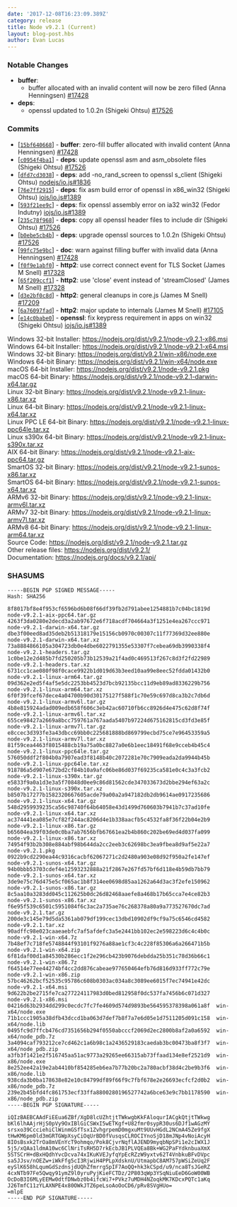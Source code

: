 ```yaml
---
date: '2017-12-08T16:23:09.389Z'
category: release
title: Node v9.2.1 (Current)
layout: blog-post.hbs
author: Evan Lucas
---
```


### Notable Changes

- **buffer**:
  - buffer allocated with an invalid content will now be zero filled (Anna Henningsen) [#17428](https://github.com/nodejs/node/pull/17428)
- **deps**:
  - openssl updated to 1.0.2n (Shigeki Ohtsu) [#17526](https://github.com/nodejs/node/pull/17526)

### Commits

- [[`15bf640668`](https://github.com/nodejs/node/commit/15bf640668)] - **buffer**: zero-fill buffer allocated with invalid content (Anna Henningsen) [#17428](https://github.com/nodejs/node/pull/17428)
- [[`c0954f4ba1`](https://github.com/nodejs/node/commit/c0954f4ba1)] - **deps**: update openssl asm and asm_obsolete files (Shigeki Ohtsu) [#17526](https://github.com/nodejs/node/pull/17526)
- [[`dfd7cd3038`](https://github.com/nodejs/node/commit/dfd7cd3038)] - **deps**: add -no_rand_screen to openssl s_client (Shigeki Ohtsu) [nodejs/io.js#1836](https://github.com/nodejs/io.js/pull/1836)
- [[`76e7ff2915`](https://github.com/nodejs/node/commit/76e7ff2915)] - **deps**: fix asm build error of openssl in x86_win32 (Shigeki Ohtsu) [iojs/io.js#1389](https://github.com/iojs/io.js/pull/1389)
- [[`593f21ee9c`](https://github.com/nodejs/node/commit/593f21ee9c)] - **deps**: fix openssl assembly error on ia32 win32 (Fedor Indutny) [iojs/io.js#1389](https://github.com/iojs/io.js/pull/1389)
- [[`235c78f968`](https://github.com/nodejs/node/commit/235c78f968)] - **deps**: copy all openssl header files to include dir (Shigeki Ohtsu) [#17526](https://github.com/nodejs/node/pull/17526)
- [[`b0ebe5cb4b`](https://github.com/nodejs/node/commit/b0ebe5cb4b)] - **deps**: upgrade openssl sources to 1.0.2n (Shigeki Ohtsu) [#17526](https://github.com/nodejs/node/pull/17526)
- [[`99fc75e9bc`](https://github.com/nodejs/node/commit/99fc75e9bc)] - **doc**: warn against filling buffer with invalid data (Anna Henningsen) [#17428](https://github.com/nodejs/node/pull/17428)
- [[`f0f9e1abf0`](https://github.com/nodejs/node/commit/f0f9e1abf0)] - **http2**: use correct connect event for TLS Socket (James M Snell) [#17328](https://github.com/nodejs/node/pull/17328)
- [[`65f209ccf1`](https://github.com/nodejs/node/commit/65f209ccf1)] - **http2**: use 'close' event instead of 'streamClosed' (James M Snell) [#17328](https://github.com/nodejs/node/pull/17328)
- [[`d3e2bf0c8d`](https://github.com/nodejs/node/commit/d3e2bf0c8d)] - **http2**: general cleanups in core.js (James M Snell) [#17209](https://github.com/nodejs/node/pull/17209)
- [[`6a76097fad`](https://github.com/nodejs/node/commit/6a76097fad)] - **http2**: major update to internals (James M Snell) [#17105](https://github.com/nodejs/node/pull/17105)
- [[`e14c0babe0`](https://github.com/nodejs/node/commit/e14c0babe0)] - **openssl**: fix keypress requirement in apps on win32 (Shigeki Ohtsu) [iojs/io.js#1389](https://github.com/iojs/io.js/pull/1389)

Windows 32-bit Installer: https://nodejs.org/dist/v9.2.1/node-v9.2.1-x86.msi \
Windows 64-bit Installer: https://nodejs.org/dist/v9.2.1/node-v9.2.1-x64.msi \
Windows 32-bit Binary: https://nodejs.org/dist/v9.2.1/win-x86/node.exe \
Windows 64-bit Binary: https://nodejs.org/dist/v9.2.1/win-x64/node.exe \
macOS 64-bit Installer: https://nodejs.org/dist/v9.2.1/node-v9.2.1.pkg \
macOS 64-bit Binary: https://nodejs.org/dist/v9.2.1/node-v9.2.1-darwin-x64.tar.gz \
Linux 32-bit Binary: https://nodejs.org/dist/v9.2.1/node-v9.2.1-linux-x86.tar.xz \
Linux 64-bit Binary: https://nodejs.org/dist/v9.2.1/node-v9.2.1-linux-x64.tar.xz \
Linux PPC LE 64-bit Binary: https://nodejs.org/dist/v9.2.1/node-v9.2.1-linux-ppc64le.tar.xz \
Linux s390x 64-bit Binary: https://nodejs.org/dist/v9.2.1/node-v9.2.1-linux-s390x.tar.xz \
AIX 64-bit Binary: https://nodejs.org/dist/v9.2.1/node-v9.2.1-aix-ppc64.tar.gz \
SmartOS 32-bit Binary: https://nodejs.org/dist/v9.2.1/node-v9.2.1-sunos-x86.tar.xz \
SmartOS 64-bit Binary: https://nodejs.org/dist/v9.2.1/node-v9.2.1-sunos-x64.tar.xz \
ARMv6 32-bit Binary: https://nodejs.org/dist/v9.2.1/node-v9.2.1-linux-armv6l.tar.xz \
ARMv7 32-bit Binary: https://nodejs.org/dist/v9.2.1/node-v9.2.1-linux-armv7l.tar.xz \
ARMv8 64-bit Binary: https://nodejs.org/dist/v9.2.1/node-v9.2.1-linux-arm64.tar.xz \
Source Code: https://nodejs.org/dist/v9.2.1/node-v9.2.1.tar.gz \
Other release files: https://nodejs.org/dist/v9.2.1/ \
Documentation: https://nodejs.org/docs/v9.2.1/api/

### SHASUMS

```
-----BEGIN PGP SIGNED MESSAGE-----
Hash: SHA256

8f8017bf8e4f953cf6596bd6b08f66df39fb2d791abee1254881b7c04bc1819d  node-v9.2.1-aix-ppc64.tar.gz
4263f3da0280e2decd3a2ab97672e6f718acdf704664a3f1251e4ea267ccc971  node-v9.2.1-darwin-x64.tar.gz
dbe3f00eed8ad35deb2b51318179e15156cb0970c00307c11f77369d32ee880e  node-v9.2.1-darwin-x64.tar.xz
73a8884866105a304723db0e4dbe6022791355e53307f7cebea69db3990338f4  node-v9.2.1-headers.tar.gz
1c0be12e2d485b7fd250205b73b12539a21f4ad0c469513f267c8d3f2fd22989  node-v9.2.1-headers.tar.xz
6731cc1cae080f98f0cace9922b1d019d63b3eed10aa99e8eec52fdda01432b0  node-v9.2.1-linux-arm64.tar.gz
09d362e2ed5f4af5e5dc2253bb4523d7bcb92135bcc11d9eb89ad8336229b756  node-v9.2.1-linux-arm64.tar.xz
6f0f39fcef67dece4a04700b90d30175127f588f1c70e59c697d8ca3b2c7db6d  node-v9.2.1-linux-armv6l.tar.gz
4b8e815924adad009edb658f606c3eb42ac60710fb6cc8926d4e475c62d8f74f  node-v9.2.1-linux-armv6l.tar.xz
655ce98427a2669a8bcc759761a767aada5407b97224d675162815cd3fd3e85f  node-v9.2.1-linux-armv7l.tar.gz
e8ccec3d393fe3a43dbcc69bb0c225681888bd869799ecbd75ce7e96453359a5  node-v9.2.1-linux-armv7l.tar.xz
81f59cea4463f8015488cb19a75a0bc8827a0e6b1eec18491f68e9cceb4b45c4  node-v9.2.1-linux-ppc64le.tar.gz
576050ddf2f804b0a7907ead3f8148b40c2072281e70c7909eada2da9944b45b  node-v9.2.1-linux-ppc64le.tar.xz
918786a5d907e672bd2cf84b10a9afc06be86d037f69235ca581e0c4c3a3fcb2  node-v9.2.1-linux-s390x.tar.gz
e5833f9a0a1d3e3a5f70848d0ee9c86d81562cde347033673d2bbe294ef63a2c  node-v9.2.1-linux-s390x.tar.xz
b8507b17277b1582320667605acde79a00a2a947182db2db9614ae0917235686  node-v9.2.1-linux-x64.tar.gz
548d2959939235ca56c98740f64b64058e43d1499d760603b7941b7c37ad10fe  node-v9.2.1-linux-x64.tar.xz
ac374441ea085e7cf82f244ac8206d4e1b338aacfb5c4532fa8f36f22b04e2b9  node-v9.2.1-linux-x86.tar.gz
b65604ea39f03de0c0ba7ab7656bfb67661ea2b4b860c202be69ed4d037fa099  node-v9.2.1-linux-x86.tar.xz
74954f93b2b308e884abf98b644da2cc2eeb3c62698bc3ea9fbea8d9af5e22a7  node-v9.2.1.pkg
0922b9cd2290ea44c9316cacbf62067271c2d2480a903e08d92f950a2fe147ef  node-v9.2.1-sunos-x64.tar.gz
94b0bbb53703cdef4e12593232888a21f2867e267fd57bf6d118e4b59db7bb79  node-v9.2.1-sunos-x64.tar.xz
3de9e75c76d475e5cf065ac1b8f314ee0698d85aa1262a64d3ac3f2efe150962  node-v9.2.1-sunos-x86.tar.gz
8c5aa10a3283dd045c112625b0dc26d82468aaefe8a468b17b65cca7e4ce82b3  node-v9.2.1-sunos-x86.tar.xz
f6e95f539c6501c5951084f6c3ac2a735ae76c268378a80a9a773527670dc7ad  node-v9.2.1.tar.gz
200de3c145e79d5da5361ab079df199cec13dbd10902df9cf9a75c6546cd4582  node-v9.2.1.tar.xz
90adffc98e023caaeaebfc7af5afdefc3a5e2441bb102ec2e598223d6c4c4b0c  node-v9.2.1-win-x64.7z
7b48ef7c718fe5748844f93101f9276a88ae1cf3c4c228f85306a6a266471b5b  node-v9.2.1-win-x64.zip
6f81daf00d1a84530b286ecc1f2e296cb423b9076debdda25b351c78d36b66c1  node-v9.2.1-win-x86.7z
f64514e77ee44274bf4cc2dd876cabeae977650464efb76d816d933ff772c79e  node-v9.2.1-win-x86.zip
57bc46262bcf52535c95786c608b0303ac034a8c3089ee6015f7ec74941e42dc  node-v9.2.1-x64.msi
9d622b2be2715fe7ca277224117983d0bed812958f0dc537fa7456b6c071d327  node-v9.2.1-x86.msi
04216d63b2934dd299c0ecdc7fc7fe4609d574d9893be564595378398a061a8f  win-x64/node.exe
71b1ccc1905a38dfb43dccd1ba063d7def7b8f7a7e6d05e1d7511205d091c158  win-x64/node.lib
0495fc9d7ffcb476cd7351656b294f0550abcccf2069d2ec2800b8af2a0a6592  win-x64/node_pdb.7z
3a4094caf793212ce7cd462c1a6b98c1a2436529183caedab3bc00473ba8f3f7  win-x64/node_pdb.zip
a3fb3f1421e2f516745aa51ac9773a29265ee66315ab73ffaad134e8ef2521d9  win-x86/node.exe
8e252ee42a19e2ab4410bf854285eb6ea7b77b20bc2a780acbf38d4c2be9b3f6  win-x86/node.lib
938cda3b0ba178638e82e10c84799df89f66f9c7fbf678e2e26693ecfcf2d0b2  win-x86/node_pdb.7z
239e2b45bfd4fc861753ecf33ffa8800280196527742a6bce63e9c7bb1178590  win-x86/node_pdb.zip
-----BEGIN PGP SIGNATURE-----

iQIzBAEBCAAdFiEEua6ZBf/XgD8lcUZhtjtTWkwgbKkFAloqurIACgkQtjtTWkwg
bKl6lhAAjrHjS0pVy9OxIBlGiCSWxI5wETKgf+U82fmr0sypR30us6DJf1wAGzMY
srsxo39CcciehiClWinmGSfTsx1ZvhgrpemD0mgxuMt9UUvHGdL2NCmA45Ze9fgX
tHwKM6pm0ld3mGRTGWpXsyCiOqUrBD0fVusqsCLROCIYnoSjD18mJNp4vNoiAcyH
8IOsBsxk2TrOa8mVEnYcT9ohmqo/Pok8CjvrNqflAJEND9myqbNpSPi1e2cIWX1J
5j5/xQAa1ldmA10wc6ClNriTsRH5D7rkEcbJB1PLVQEa8Bk+WG2PaFYdknbuaXmX
5STSCrH+dBxHQdhYvcDcva74xIKuKVEJyfqYpEcRZzW9yxtv62T4VnbkuBFvDVpc
sa5JJsv/nOEZw+iWkFfg5cI3RjwiH4PPLpXdsknU/UtmapbC8AM757pWSiZeUq2F
eySlK658hLqumGdSzdnsjdUQhZfmrrgSpIF7AoQQ+hk3kCSpd/u9/nca8TsJGeRZ
4cxNTb97Fe5Qwqy91ymZ9l0yruPyjKieFCTDz/2P803qWp3YSqNiuEeD6GoW00WB
OcDoB3I6MLyEEMw0dtfDNwbz0b4ifcWi7+PVkz7uMDH4NZoqkMK7KDcxPQTc1aKq
J26TmfC11zYLAXNPE4x80OWkJTZ6peLsoAoOoCD6/pRv8SVgHUo=
=mlpE
-----END PGP SIGNATURE-----

```
